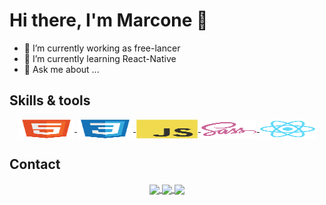 # Hi there, I'm Marcone 👋

- 🔭 I’m currently working as free-lancer
- 🌱 I’m currently learning React-Native
- 💬 Ask me about ...

## Skills & tools
<p align="center">
<a align="center" href="https://github.com/M4RC0N3">
  <img align="center" src= "https://raw.githubusercontent.com/devicons/devicon/master/icons/html5/html5-original.svg" width="90" height="30" alt ="HTML 5"></img>
  <img align="center" src= "https://raw.githubusercontent.com/devicons/devicon/master/icons/css3/css3-original.svg" width="90" height="30" alt ="CSS 3"></img>
  <img align="center" src= "https://raw.githubusercontent.com/devicons/devicon/master/icons/javascript/javascript-original.svg" width="100" height="30"  alt ="Java Script"></img>
  <img align="center" src= "https://raw.githubusercontent.com/devicons/devicon/master/icons/sass/sass-original.svg" width="90" height="30" alt ="SASS"></img>
  <img align="center" src= "https://raw.githubusercontent.com/devicons/devicon/master/icons/react/react-original.svg" width="90" height="30" alt ="React"></img>
</a>
</p>

## Contact

<p align = "center">
  <a href="mailto:marconeribeiro22@gmail.com">
    <img align="center" src="https://img.shields.io/badge/Gmail-D14836?style=for-the-badge&logo=gmail&logoColor=white"></img>
  </a>
  <a href="https://www.instagram.com/marcone_s.ribeiro/">
    <img align="center" src="https://img.shields.io/badge/Instagram-E4405F?style=for-the-badge&logo=instagram&logoColor=white"></img>
  </a>
  
  <a href="https://github.com/M4RC0N3">
    <img align="center" src="https://img.shields.io/badge/GitHub-100000?style=for-the-badge&logo=github&logoColor=white"></img>
  </a>
  
</p>
